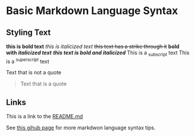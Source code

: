 # Basic Markdown Language Syntax

## Styling Text
**this is bold text**
_this is italicized text_
~~this text has a strike through it~~
**bold with _italicized text_**
***this text is bold and italicized***
This is a <sub>subscript</sub> text
This is a <sup>superscript</sup> text

Text that is not a quote
> Text that is a quote

## Links
This is a link to the [README.md](https://github.com/tylerhiatt/startup/blob/0664745902d5a11085191eba0f12555b2b856b25/README.md)

See [this gihub page](https://docs.github.com/en/get-started/writing-on-github/getting-started-with-writing-and-formatting-on-github/basic-writing-and-formatting-syntax) for more markdwon language syntax tips.